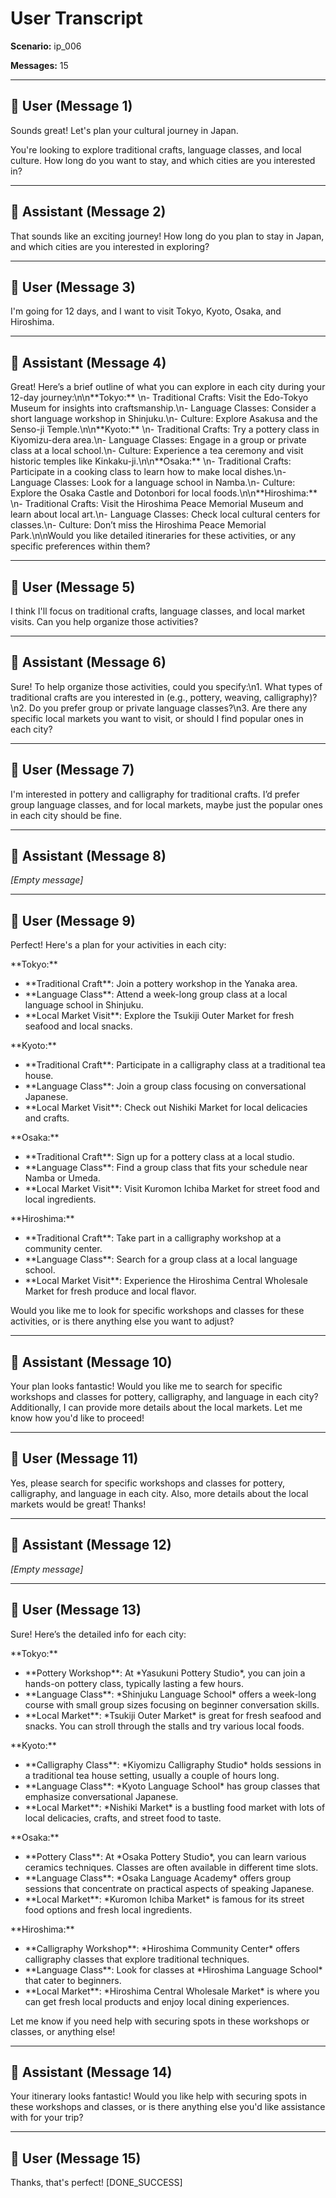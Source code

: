# User Transcript

**Scenario:** ip_006

**Messages:** 15

---

## 👤 User (Message 1)

Sounds great! Let's plan your cultural journey in Japan. 

You're looking to explore traditional crafts, language classes, and local culture. How long do you want to stay, and which cities are you interested in?

---

## 🤖 Assistant (Message 2)

That sounds like an exciting journey! How long do you plan to stay in Japan, and which cities are you interested in exploring?

---

## 👤 User (Message 3)

I'm going for 12 days, and I want to visit Tokyo, Kyoto, Osaka, and Hiroshima. 

---

## 🤖 Assistant (Message 4)

Great! Here’s a brief outline of what you can explore in each city during your 12-day journey:\n\n\*\*Tokyo:\*\* \n- Traditional Crafts: Visit the Edo-Tokyo Museum for insights into craftsmanship.\n- Language Classes: Consider a short language workshop in Shinjuku.\n- Culture: Explore Asakusa and the Senso-ji Temple.\n\n\*\*Kyoto:\*\* \n- Traditional Crafts: Try a pottery class in Kiyomizu-dera area.\n- Language Classes: Engage in a group or private class at a local school.\n- Culture: Experience a tea ceremony and visit historic temples like Kinkaku-ji.\n\n\*\*Osaka:\*\* \n- Traditional Crafts: Participate in a cooking class to learn how to make local dishes.\n- Language Classes: Look for a language school in Namba.\n- Culture: Explore the Osaka Castle and Dotonbori for local foods.\n\n\*\*Hiroshima:\*\* \n- Traditional Crafts: Visit the Hiroshima Peace Memorial Museum and learn about local art.\n- Language Classes: Check local cultural centers for classes.\n- Culture: Don’t miss the Hiroshima Peace Memorial Park.\n\nWould you like detailed itineraries for these activities, or any specific preferences within them?

---

## 👤 User (Message 5)

I think I'll focus on traditional crafts, language classes, and local market visits. Can you help organize those activities?

---

## 🤖 Assistant (Message 6)

Sure! To help organize those activities, could you specify:\n1. What types of traditional crafts are you interested in (e.g., pottery, weaving, calligraphy)?\n2. Do you prefer group or private language classes?\n3. Are there any specific local markets you want to visit, or should I find popular ones in each city?

---

## 👤 User (Message 7)

I'm interested in pottery and calligraphy for traditional crafts. I’d prefer group language classes, and for local markets, maybe just the popular ones in each city should be fine.

---

## 🤖 Assistant (Message 8)

*[Empty message]*

---

## 👤 User (Message 9)

Perfect! Here's a plan for your activities in each city:

\*\*Tokyo:\*\*
- \*\*Traditional Craft\*\*: Join a pottery workshop in the Yanaka area.
- \*\*Language Class\*\*: Attend a week-long group class at a local language school in Shinjuku.
- \*\*Local Market Visit\*\*: Explore the Tsukiji Outer Market for fresh seafood and local snacks.

\*\*Kyoto:\*\*
- \*\*Traditional Craft\*\*: Participate in a calligraphy class at a traditional tea house.
- \*\*Language Class\*\*: Join a group class focusing on conversational Japanese.
- \*\*Local Market Visit\*\*: Check out Nishiki Market for local delicacies and crafts.

\*\*Osaka:\*\*
- \*\*Traditional Craft\*\*: Sign up for a pottery class at a local studio.
- \*\*Language Class\*\*: Find a group class that fits your schedule near Namba or Umeda.
- \*\*Local Market Visit\*\*: Visit Kuromon Ichiba Market for street food and local ingredients.

\*\*Hiroshima:\*\*
- \*\*Traditional Craft\*\*: Take part in a calligraphy workshop at a community center.
- \*\*Language Class\*\*: Search for a group class at a local language school.
- \*\*Local Market Visit\*\*: Experience the Hiroshima Central Wholesale Market for fresh produce and local flavor.

Would you like me to look for specific workshops and classes for these activities, or is there anything else you want to adjust?

---

## 🤖 Assistant (Message 10)

Your plan looks fantastic! Would you like me to search for specific workshops and classes for pottery, calligraphy, and language in each city? Additionally, I can provide more details about the local markets. Let me know how you'd like to proceed!

---

## 👤 User (Message 11)

Yes, please search for specific workshops and classes for pottery, calligraphy, and language in each city. Also, more details about the local markets would be great! Thanks!

---

## 🤖 Assistant (Message 12)

*[Empty message]*

---

## 👤 User (Message 13)

Sure! Here’s the detailed info for each city:

\*\*Tokyo:\*\*
- \*\*Pottery Workshop\*\*: At \*Yasukuni Pottery Studio\*, you can join a hands-on pottery class, typically lasting a few hours. 
- \*\*Language Class\*\*: \*Shinjuku Language School\* offers a week-long course with small group sizes focusing on beginner conversation skills.
- \*\*Local Market\*\*: \*Tsukiji Outer Market\* is great for fresh seafood and snacks. You can stroll through the stalls and try various local foods.

\*\*Kyoto:\*\*
- \*\*Calligraphy Class\*\*: \*Kiyomizu Calligraphy Studio\* holds sessions in a traditional tea house setting, usually a couple of hours long.
- \*\*Language Class\*\*: \*Kyoto Language School\* has group classes that emphasize conversational Japanese.
- \*\*Local Market\*\*: \*Nishiki Market\* is a bustling food market with lots of local delicacies, crafts, and street food to taste.

\*\*Osaka:\*\*
- \*\*Pottery Class\*\*: At \*Osaka Pottery Studio\*, you can learn various ceramics techniques. Classes are often available in different time slots.
- \*\*Language Class\*\*: \*Osaka Language Academy\* offers group sessions that concentrate on practical aspects of speaking Japanese.
- \*\*Local Market\*\*: \*Kuromon Ichiba Market\* is famous for its street food options and fresh local ingredients.

\*\*Hiroshima:\*\*
- \*\*Calligraphy Workshop\*\*: \*Hiroshima Community Center\* offers calligraphy classes that explore traditional techniques.
- \*\*Language Class\*\*: Look for classes at \*Hiroshima Language School\* that cater to beginners.
- \*\*Local Market\*\*: \*Hiroshima Central Wholesale Market\* is where you can get fresh local products and enjoy local dining experiences.

Let me know if you need help with securing spots in these workshops or classes, or anything else!

---

## 🤖 Assistant (Message 14)

Your itinerary looks fantastic! Would you like help with securing spots in these workshops and classes, or is there anything else you'd like assistance with for your trip?

---

## 👤 User (Message 15)

Thanks, that's perfect! [DONE\_SUCCESS]

